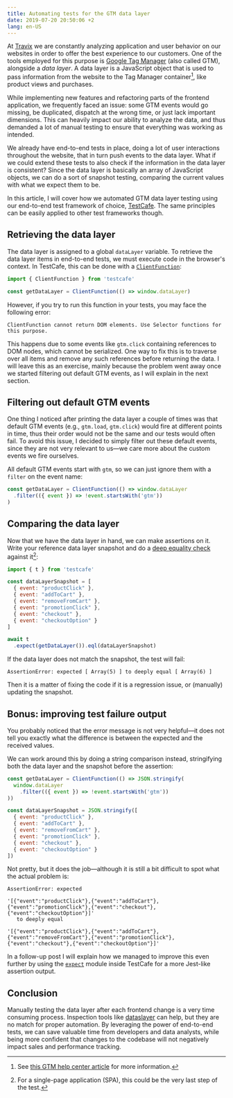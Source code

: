 ```yaml
---
title: Automating tests for the GTM data layer
date: 2019-07-20 20:50:06 +2
lang: en-US
---
```


At [Travix](https://www.travix.com/) we are constantly analyzing application and user behavior on our websites in order to offer the best experience to our customers. One of the tools employed for this purpose is [Google Tag Manager](https://tagmanager.google.com/) (also called GTM), alongside a _data layer_. A data layer is a JavaScript object that is used to pass information from the website to the Tag Manager container[^1], like product views and purchases.

While implementing new features and refactoring parts of the frontend application, we frequently faced an issue: some GTM events would go missing, be duplicated, dispatch at the wrong time, or just lack important dimensions. This can heavily impact our ability to analyze the data, and thus demanded a lot of manual testing to ensure that everything was working as intended.

We already have end-to-end tests in place, doing a lot of user interactions throughout the website, that in turn push events to the data layer. What if we could extend these tests to also check if the information in the data layer is consistent? Since the data layer is basically an array of JavaScript objects, we can do a sort of snapshot testing, comparing the current values with what we expect them to be.

In this article, I will cover how we automated GTM data layer testing using our end-to-end test framework of choice, [TestCafe](https://devexpress.github.io/testcafe/). The same principles can be easily applied to other test frameworks though.

## Retrieving the data layer

The data layer is assigned to a global `dataLayer` variable. To retrieve the data layer items in end-to-end tests, we must execute code in the browser's context. In TestCafe, this can be done with a [`ClientFunction`](https://devexpress.github.io/testcafe/documentation/test-api/obtaining-data-from-the-client/):

```js
import { ClientFunction } from 'testcafe'

const getDataLayer = ClientFunction(() => window.dataLayer)
```

However, if you try to run this function in your tests, you may face the following error:

```
ClientFunction cannot return DOM elements. Use Selector functions for this purpose.
```

This happens due to some events like `gtm.click` containing references to DOM nodes, which cannot be serialized. One way to fix this is to traverse over all items and remove any such references before returning the data. I will leave this as an exercise, mainly because the problem went away once we started filtering out default GTM events, as I will explain in the next section.

## Filtering out default GTM events

One thing I noticed after printing the data layer a couple of times was that default GTM events (e.g., `gtm.load`, `gtm.click`) would fire at different points in time, thus their order would not be the same and our tests would often fail. To avoid this issue, I decided to simply filter out these default events, since they are not very relevant to us—we care more about the custom events we fire ourselves.

All default GTM events start with `gtm`, so we can just ignore them with a `filter` on the event name:

```js
const getDataLayer = ClientFunction(() => window.dataLayer
  .filter(({ event }) => !event.startsWith('gtm'))
)
```

## Comparing the data layer

Now that we have the data layer in hand, we can make assertions on it. Write your reference data layer snapshot and do a [deep equality check](https://devexpress.github.io/testcafe/documentation/test-api/assertions/assertion-api.html#deep-equal) against it[^2]:

```js
import { t } from 'testcafe'

const dataLayerSnapshot = [
  { event: "productClick" },
  { event: "addToCart" },
  { event: "removeFromCart" },
  { event: "promotionClick" },
  { event: "checkout" },
  { event: "checkoutOption" }
]

await t
  .expect(getDataLayer()).eql(dataLayerSnapshot)
```

If the data layer does not match the snapshot, the test will fail:

```
AssertionError: expected [ Array(5) ] to deeply equal [ Array(6) ]
```

Then it is a matter of fixing the code if it is a regression issue, or (manually) updating the snapshot.

## Bonus: improving test failure output

You probably noticed that the error message is not very helpful—it does not tell you exactly what the difference is between the expected and the received values.

We can work around this by doing a string comparison instead, stringifying both the data layer and the snapshot before the assertion:

```js
const getDataLayer = ClientFunction(() => JSON.stringify(
  window.dataLayer
    .filter(({ event }) => !event.startsWith('gtm'))
))
```

```js
const dataLayerSnapshot = JSON.stringify([
  { event: "productClick" },
  { event: "addToCart" },
  { event: "removeFromCart" },
  { event: "promotionClick" },
  { event: "checkout" },
  { event: "checkoutOption" }
])
```

Not pretty, but it does the job—although it is still a bit difficult to spot what the actual problem is:

```
AssertionError: expected

'[{"event":"productClick"},{"event":"addToCart"},{"event":"promotionClick"},{"event":"checkout"},{"event":"checkoutOption"}]'
   to deeply equal

'[{"event":"productClick"},{"event":"addToCart"},{"event":"removeFromCart"},{"event":"promotionClick"},{"event":"checkout"},{"event":"checkoutOption"}]'
```

In a follow-up post I will explain how we managed to improve this even further by using the [`expect`](https://www.npmjs.com/package/expect) module inside TestCafe for a more Jest-like assertion output.

## Conclusion

Manually testing the data layer after each frontend change is a very time consuming process. Inspection tools like [dataslayer](https://dataslayer.org/) can help, but they are no match for proper automation. By leveraging the power of end-to-end tests, we can save valuable time from developers and data analysts, while being more confident that changes to the codebase will not negatively impact sales and performance tracking.

[^1]: See [this GTM help center article](https://support.google.com/tagmanager/answer/6164391) for more information.
[^2]: For a single-page application (SPA), this could be the very last step of the test.
